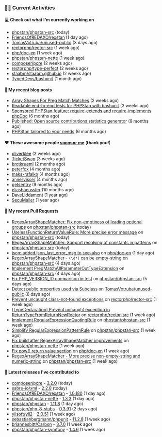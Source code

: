 ### 👨‍💻 Current Activities


#### 💻 Check out what I'm currently working on

- [phpstan/phpstan-src](https://github.com/phpstan/phpstan-src) (today)
- [FriendsOfREDAXO/rexstan](https://github.com/FriendsOfREDAXO/rexstan) (1 day ago)
- [TomasVotruba/unused-public](https://github.com/TomasVotruba/unused-public) (3 days ago)
- [rectorphp/rector-src](https://github.com/rectorphp/rector-src) (1 week ago)
- [php/doc-en](https://github.com/php/doc-en) (1 week ago)
- [phpstan/phpstan-nette](https://github.com/phpstan/phpstan-nette) (1 week ago)
- [composer/pcre](https://github.com/composer/pcre) (2 weeks ago)
- [rectorphp/type-perfect](https://github.com/rectorphp/type-perfect) (2 weeks ago)
- [staabm/staabm.github.io](https://github.com/staabm/staabm.github.io) (2 weeks ago)
- [TypedDevs/bashunit](https://github.com/TypedDevs/bashunit) (1 month ago)


#### 📜 My recent blog posts

- [Array Shapes For Preg Match Matches](https://staabm.github.io/2024/07/05/array-shapes-for-preg-match-matches.html) (2 weeks ago)
- [Readable end-to-end tests for PHPStan with bashunit](https://staabm.github.io/2024/06/28/readable-phpstan-end-to-end-tests-with-bashunit.html) (3 weeks ago)
- [Sponsored PHPStan feature: require-extends and require-implements phpDoc](https://staabm.github.io/2024/01/15/phpstan-require-extends-implements.html) (6 months ago)
- [Published: Open source contributions statistics generator](https://staabm.github.io/2024/01/10/oss-contribs-published.html) (6 months ago)
- [PHPStan tailored to your needs](https://staabm.github.io/2024/01/01/phpstan-customizing.html) (6 months ago)


#### ❤️ These awesome people [sponsor me](https://github.com/sponsors/staabm) (thank you!)

- [oliverklee](https://github.com/oliverklee) (2 weeks ago)
- [TicketSwap](https://github.com/TicketSwap) (3 weeks ago)
- [brotkrueml](https://github.com/brotkrueml) (2 months ago)
- [peterfox](https://github.com/peterfox) (4 months ago)
- [maks-rafalko](https://github.com/maks-rafalko) (4 months ago)
- [annervisser](https://github.com/annervisser) (4 months ago)
- [getsentry](https://github.com/getsentry) (9 months ago)
- [eliashaeussler](https://github.com/eliashaeussler) (10 months ago)
- [DaveLiddament](https://github.com/DaveLiddament) (1 year ago)
- [SecuMailer](https://github.com/SecuMailer) (1 year ago)


#### 🔨 My recent Pull Requests

- [RegexArrayShapeMatcher: Fix non-emptiness of leading optional groups](https://github.com/phpstan/phpstan-src/pull/3267) on [phpstan/phpstan-src](https://github.com/phpstan/phpstan-src) (today)
- [UselessFunctionReturnValueRule: More precise error message](https://github.com/phpstan/phpstan-src/pull/3266) on [phpstan/phpstan-src](https://github.com/phpstan/phpstan-src) (today)
- [RegexArrayShapeMatcher: Support resolving of constants in patterns](https://github.com/phpstan/phpstan-src/pull/3265) on [phpstan/phpstan-src](https://github.com/phpstan/phpstan-src) (today)
- [json: added json_last_error_msg to see-also](https://github.com/php/doc-en/pull/3604) on [php/doc-en](https://github.com/php/doc-en) (1 day ago)
- [RegexArrayShapeMatcher - `(\d*)` can be empty-string](https://github.com/phpstan/phpstan-src/pull/3257) on [phpstan/phpstan-src](https://github.com/phpstan/phpstan-src) (4 days ago)
- [Implement PregMatchAllParameterOutTypeExtension](https://github.com/phpstan/phpstan-src/pull/3256) on [phpstan/phpstan-src](https://github.com/phpstan/phpstan-src) (4 days ago)
- [Fix PHP_VERSION_ID comparison in test](https://github.com/phpstan/phpstan-src/pull/3254) on [phpstan/phpstan-src](https://github.com/phpstan/phpstan-src) (5 days ago)
- [Detect public properties used via Subclass](https://github.com/TomasVotruba/unused-public/pull/123) on [TomasVotruba/unused-public](https://github.com/TomasVotruba/unused-public) (6 days ago)
- [Prevent uncaught class-not-found exceptions](https://github.com/rectorphp/rector-src/pull/6160) on [rectorphp/rector-src](https://github.com/rectorphp/rector-src) (1 week ago)
- [[TypeDeclaration] Prevent uncaught exception in ReturnTypeFromReturnNewRector](https://github.com/rectorphp/rector-src/pull/6159) on [rectorphp/rector-src](https://github.com/rectorphp/rector-src) (1 week ago)
- [Implement RegularExpressionQuotingRule](https://github.com/phpstan/phpstan-src/pull/3252) on [phpstan/phpstan-src](https://github.com/phpstan/phpstan-src) (1 week ago)
- [Simplify RegularExpressionPatternRule](https://github.com/phpstan/phpstan-src/pull/3251) on [phpstan/phpstan-src](https://github.com/phpstan/phpstan-src) (1 week ago)
- [Fix build after RegexArrayShapeMatcher improvements](https://github.com/phpstan/phpstan-nette/pull/153) on [phpstan/phpstan-nette](https://github.com/phpstan/phpstan-nette) (1 week ago)
- [Fix pow() return value section](https://github.com/php/doc-en/pull/3575) on [php/doc-en](https://github.com/php/doc-en) (1 week ago)
- [RegexArrayShapeMatcher - More precise non-empty-string and numeric-string](https://github.com/phpstan/phpstan-src/pull/3249) on [phpstan/phpstan-src](https://github.com/phpstan/phpstan-src) (1 week ago)


#### 🔭 Latest releases I've contributed to

- [composer/pcre](https://github.com/composer/pcre) - [3.2.0](https://github.com/composer/pcre/releases/tag/3.2.0) (today)
- [sabre-io/xml](https://github.com/sabre-io/xml) - [2.2.8](https://github.com/sabre-io/xml/releases/tag/2.2.8) (today)
- [FriendsOfREDAXO/rexstan](https://github.com/FriendsOfREDAXO/rexstan) - [1.0.180](https://github.com/FriendsOfREDAXO/rexstan/releases/tag/1.0.180) (1 day ago)
- [phpstan/phpstan-nette](https://github.com/phpstan/phpstan-nette) - [1.3.3](https://github.com/phpstan/phpstan-nette/releases/tag/1.3.3) (1 day ago)
- [phpstan/phpstan](https://github.com/phpstan/phpstan) - [1.11.8](https://github.com/phpstan/phpstan/releases/tag/1.11.8) (1 day ago)
- [phpstan/php-8-stubs](https://github.com/phpstan/php-8-stubs) - [0.3.91](https://github.com/phpstan/php-8-stubs/releases/tag/0.3.91) (2 days ago)
- [yiisoft/yii2](https://github.com/yiisoft/yii2) - [2.0.51](https://github.com/yiisoft/yii2/releases/tag/2.0.51) (1 week ago)
- [sebastianbergmann/phpunit](https://github.com/sebastianbergmann/phpunit) - [11.2.8](https://github.com/sebastianbergmann/phpunit/releases/tag/11.2.8) (1 week ago)
- [briannesbitt/Carbon](https://github.com/briannesbitt/Carbon) - [3.7.0](https://github.com/briannesbitt/Carbon/releases/tag/3.7.0) (1 week ago)
- [phpstan/phpstan-symfony](https://github.com/phpstan/phpstan-symfony) - [1.4.6](https://github.com/phpstan/phpstan-symfony/releases/tag/1.4.6) (1 week ago)
